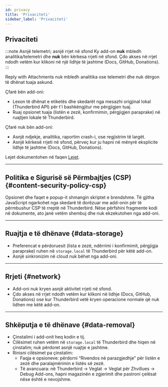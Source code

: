 ```yaml
---
id: privacy
title: 'Privaciteti'
sidebar_label: 'Privaciteti'
---
```


## Privaciteti

:::note Asnjë telemetri; asnjë rrjet në sfond
Ky add-on **nuk** mbledh analitika/telemetri dhe **nuk** bën kërkesa rrjeti në sfond. Çdo akses në rrjet ndodh vetëm kur klikoni në një lidhje të jashtme (Docs, GitHub, Donations).
:::

Reply with Attachments nuk mbledh analitika ose telemetri dhe nuk dërgon të dhënat tuaja askund.

Çfarë bën add-oni:

- Lexon të dhënat e etiketës dhe skedarët nga mesazhi origjinal lokal (Thunderbird API) për t'i bashkëngjitur me përgjigjen tuaj.
- Ruaj opsionet tuaja (listën e zezë, konfirmimin, përgjigjen paraprake) në ruajtjen lokale të Thunderbird.

Çfarë nuk bën add-oni:

- Asnjë ndjekje, analitika, raportim crash-i, ose regjistrim të largët.
- Asnjë kërkesë rrjeti në sfond, përveç kur ju hapni në mënyrë eksplicite lidhje të jashtme (Docs, GitHub, Donations).

Lejet dokumentohen në faqen [Lejet](permissions).

---

## Politika e Sigurisë së Përmbajtjes (CSP) {#content-security-policy-csp}

Opsionet dhe faqet e popup-it shmangin skriptet e brendshme. Të gjitha JavaScript ngarkohet nga skedarë të dorëzuar me add-onin për të përmbushur CSP të rreptë në Thunderbird. Nëse përfshini fragmente kodi në dokumente, ato janë vetëm shembuj dhe nuk ekzekutohen nga add-oni.

---

## Ruajtja e të dhënave {#data-storage}

- Preferencat e përdoruesit (lista e zezë, ndërrimi i konfirmimit, përgjigja paraprake) ruhen në `storage.local` të Thunderbird për këtë add-on.
- Asnjë sinkronizim në cloud nuk bëhet nga add-oni.

---

## Rrjeti {#network}

- Add-oni nuk kryen asnjë aktivitet rrjeti në sfond.
- Çdo akses në rrjet ndodh vetëm kur klikoni në lidhje (Docs, GitHub, Donations) ose kur Thunderbird vetë kryen operacione normale që nuk lidhen me këtë add-on.

---

## Shkëputja e të dhënave {#data-removal}

- Çinstalimi i add-onit heq kodin e tij.
- Cilësimet ruhen vetëm në `storage.local` të Thunderbird dhe hiqen në çinstalim; nuk përdoret asnjë ruajtje e jashtme.
- Rinisni cilësimet pa çinstalim:
  - Faqja e opsioneve: përdorni “Rivendos në parazgjedhje” për listën e zezë dhe paralajmërimin e listës së zezë.
  - Të avancuara: në Thunderbird → Veglat → Veglat për Zhvillues → Debug Add-ons, hapni magazinën e zgjerimit dhe pastroni çelësat nëse është e nevojshme.
